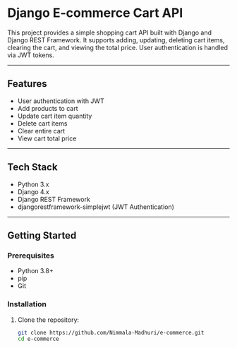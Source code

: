 # Django E-commerce Cart API

This project provides a simple shopping cart API built with Django and Django REST Framework. It supports adding, updating, deleting cart items, clearing the cart, and viewing the total price. User authentication is handled via JWT tokens.

---

## Features

- User authentication with JWT
- Add products to cart
- Update cart item quantity
- Delete cart items
- Clear entire cart
- View cart total price

---

## Tech Stack

- Python 3.x
- Django 4.x
- Django REST Framework
- djangorestframework-simplejwt (JWT Authentication)

---

## Getting Started

### Prerequisites

- Python 3.8+
- pip
- Git

### Installation

1. Clone the repository:

   ```bash
   git clone https://github.com/Nimmala-Madhuri/e-commerce.git
   cd e-commerce
